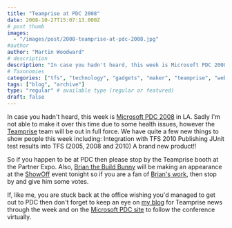 ```yaml
---
title: "Teamprise at PDC 2008"
date: 2008-10-27T15:07:13.000Z
# post thumb
images:
  - "/images/post/2008-teamprise-at-pdc-2008.jpg"
#author
author: "Martin Woodward"
# description
description: "In case you hadn't heard, this week is Microsoft PDC 2008 in LA."
# Taxonomies
categories: ["tfs", "technology", "gadgets", "maker", "teamprise", "web"]
tags: ["blog", "archive"]
type: "regular" # available type (regular or featured)
draft: false
---
```

[](http://www.microsoftpdc.com) In case you hadn't heard, this week is [Microsoft PDC 2008](http://microsoftpdc.com/) in LA.  Sadly I'm not able to make it over this time due to some health issues, however the [Teamprise](http://www.teamprise.com) team will be out in full force.  We have quite a few new things to show people this week including:     Integration with TFS 2010    Publishing JUnit test results into TFS (2005, 2008 and 2010)    A brand new product!!   

So if you happen to be at PDC then please stop by the Teamprise booth at the Partner Expo. Also, [Brian the Build Bunny](http://www.woodwardweb.com/gadgets/000434.html) will be making an appearance at the [ShowOff](http://www.microsoftpdc.com/Social/Contest/ShowOff.aspx) event tonight so if you are a fan of [Brian's work](http://www.woodwardweb.com/gadgets/000434.html), then stop by and give him some votes.  

If, like me, you are stuck back at the office wishing you'd managed to get out to PDC then don't forget to keep an eye on [my blog](http://www.woodwardweb.com/) for Teamprise news through the week and on the [Microsoft PDC site](http://www.microsoftpdc.com/) to follow the conference virtually.